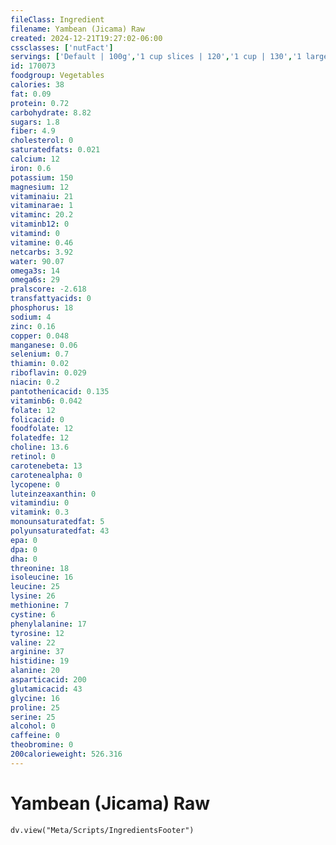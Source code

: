 ```yaml
---
fileClass: Ingredient
filename: Yambean (Jicama) Raw
created: 2024-12-21T19:27:02-06:00
cssclasses: ['nutFact']
servings: ['Default | 100g','1 cup slices | 120','1 cup | 130','1 large | 1200','1 medium | 659','1 slice | 6','1 small | 365']
id: 170073
foodgroup: Vegetables
calories: 38
fat: 0.09
protein: 0.72
carbohydrate: 8.82
sugars: 1.8
fiber: 4.9
cholesterol: 0
saturatedfats: 0.021
calcium: 12
iron: 0.6
potassium: 150
magnesium: 12
vitaminaiu: 21
vitaminarae: 1
vitaminc: 20.2
vitaminb12: 0
vitamind: 0
vitamine: 0.46
netcarbs: 3.92
water: 90.07
omega3s: 14
omega6s: 29
pralscore: -2.618
transfattyacids: 0
phosphorus: 18
sodium: 4
zinc: 0.16
copper: 0.048
manganese: 0.06
selenium: 0.7
thiamin: 0.02
riboflavin: 0.029
niacin: 0.2
pantothenicacid: 0.135
vitaminb6: 0.042
folate: 12
folicacid: 0
foodfolate: 12
folatedfe: 12
choline: 13.6
retinol: 0
carotenebeta: 13
carotenealpha: 0
lycopene: 0
luteinzeaxanthin: 0
vitamindiu: 0
vitamink: 0.3
monounsaturatedfat: 5
polyunsaturatedfat: 43
epa: 0
dpa: 0
dha: 0
threonine: 18
isoleucine: 16
leucine: 25
lysine: 26
methionine: 7
cystine: 6
phenylalanine: 17
tyrosine: 12
valine: 22
arginine: 37
histidine: 19
alanine: 20
asparticacid: 200
glutamicacid: 43
glycine: 16
proline: 25
serine: 25
alcohol: 0
caffeine: 0
theobromine: 0
200calorieweight: 526.316
---
```


# Yambean (Jicama) Raw

```dataviewjs
dv.view("Meta/Scripts/IngredientsFooter")
```